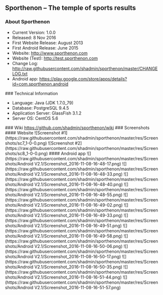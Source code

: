 ## Sporthenon – The temple of sports results
### About Sporthenon
<ul>
<li>Current Version: 1.0.0</li>
<li>Released: 8 Nov 2016</li>
<li>First Website Release: August 2013</li>
<li>First Android Release: June 2015</li>
<li>Website: <a href="http://www.sporthenon.com/">http://www.sporthenon.com</a></li>
<li>Website (Test): <a href="http://test.sporthenon.com">http://test.sporthenon.com</a></li>
<li>Change Log: <a href="http://raw.githubusercontent.com/shadmin/sporthenon/master/CHANGELOG.txt">http://raw.githubusercontent.com/shadmin/sporthenon/master/CHANGELOG.txt</a></li>
<li>Android app: <a href="https://play.google.com/store/apps/details?id=com.sporthenon.android">https://play.google.com/store/apps/details?id=com.sporthenon.android</a></li>
</ul>
### Technical Information
<ul>
<li>Language: Java (JDK 1.7.0_79)</li>
<li>Database: PostgreSQL 9.4.5</li>
<li>Application Server: GlassFish 3.1.2</li>
<li>Server OS: CentOS 5.6</li>
</ul>
### Wiki
<a href="https://github.com/shadmin/sporthenon/wiki">https://github.com/shadmin/sporthenon/wiki</a>
### Screenshots
#### Website
![Screenshot #1](https://raw.githubusercontent.com/shadmin/sporthenon/master/res/Screenshots/sc7_1-0-0.png)
![Screenshot #2](https://raw.githubusercontent.com/shadmin/sporthenon/master/res/Screenshots/sc8_1-0-0.png)
#### Android app
![](https://raw.githubusercontent.com/shadmin/sporthenon/master/res/Screenshots/Android V2.1/Screenshot_2016-11-08-16-48-17.png)
![](https://raw.githubusercontent.com/shadmin/sporthenon/master/res/Screenshots/Android V2.1/Screenshot_2016-11-08-16-48-33.png)
![](https://raw.githubusercontent.com/shadmin/sporthenon/master/res/Screenshots/Android V2.1/Screenshot_2016-11-08-16-48-40.png)
![](https://raw.githubusercontent.com/shadmin/sporthenon/master/res/Screenshots/Android V2.1/Screenshot_2016-11-08-16-48-55.png)
![](https://raw.githubusercontent.com/shadmin/sporthenon/master/res/Screenshots/Android V2.1/Screenshot_2016-11-08-16-49-02.png)
![](https://raw.githubusercontent.com/shadmin/sporthenon/master/res/Screenshots/Android V2.1/Screenshot_2016-11-08-16-49-33.png)
![](https://raw.githubusercontent.com/shadmin/sporthenon/master/res/Screenshots/Android V2.1/Screenshot_2016-11-08-16-49-51.png)
![](https://raw.githubusercontent.com/shadmin/sporthenon/master/res/Screenshots/Android V2.1/Screenshot_2016-11-08-16-49-58.png)
![](https://raw.githubusercontent.com/shadmin/sporthenon/master/res/Screenshots/Android V2.1/Screenshot_2016-11-08-16-50-06.png)
![](https://raw.githubusercontent.com/shadmin/sporthenon/master/res/Screenshots/Android V2.1/Screenshot_2016-11-08-16-50-17.png)
![](https://raw.githubusercontent.com/shadmin/sporthenon/master/res/Screenshots/Android V2.1/Screenshot_2016-11-08-16-50-35.png)
![](https://raw.githubusercontent.com/shadmin/sporthenon/master/res/Screenshots/Android V2.1/Screenshot_2016-11-08-16-51-44.png)
![](https://raw.githubusercontent.com/shadmin/sporthenon/master/res/Screenshots/Android V2.1/Screenshot_2016-11-08-16-51-57.png)
